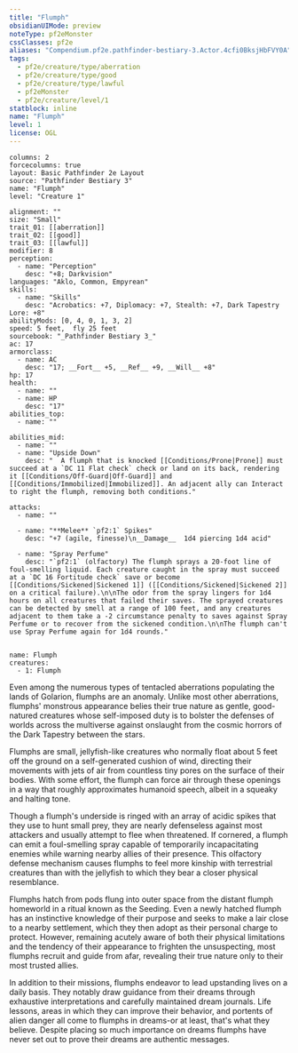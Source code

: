 ```yaml
---
title: "Flumph"
obsidianUIMode: preview
noteType: pf2eMonster
cssClasses: pf2e
aliases: "Compendium.pf2e.pathfinder-bestiary-3.Actor.4cfi0BksjHbFVY0A" 
tags:
  - pf2e/creature/type/aberration
  - pf2e/creature/type/good
  - pf2e/creature/type/lawful
  - pf2eMonster
  - pf2e/creature/level/1
statblock: inline
name: "Flumph"
level: 1
license: OGL
---
```


```statblock
columns: 2
forcecolumns: true
layout: Basic Pathfinder 2e Layout
source: "Pathfinder Bestiary 3"
name: "Flumph"
level: "Creature 1"

alignment: ""
size: "Small"
trait_01: [[aberration]]
trait_02: [[good]]
trait_03: [[lawful]]
modifier: 8
perception:
  - name: "Perception"
    desc: "+8; Darkvision"
languages: "Aklo, Common, Empyrean"
skills:
  - name: "Skills"
    desc: "Acrobatics: +7, Diplomacy: +7, Stealth: +7, Dark Tapestry Lore: +8"
abilityMods: [0, 4, 0, 1, 3, 2]
speed: 5 feet,  fly 25 feet
sourcebook: "_Pathfinder Bestiary 3_"
ac: 17
armorclass:
  - name: AC
    desc: "17; __Fort__ +5, __Ref__ +9, __Will__ +8"
hp: 17
health:
  - name: ""
  - name: HP
    desc: "17"
abilities_top:
  - name: ""

abilities_mid:
  - name: ""
  - name: "Upside Down"
    desc: "  A flumph that is knocked [[Conditions/Prone|Prone]] must succeed at a `DC 11 Flat check` check or land on its back, rendering it [[Conditions/Off-Guard|Off-Guard]] and [[Conditions/Immobilized|Immobilized]]. An adjacent ally can Interact to right the flumph, removing both conditions."

attacks:
  - name: ""

  - name: "**Melee** `pf2:1` Spikes"
    desc: "+7 (agile, finesse)\n__Damage__  1d4 piercing 1d4 acid"

  - name: "Spray Perfume"
    desc: "`pf2:1` (olfactory) The flumph sprays a 20-foot line of foul-smelling liquid. Each creature caught in the spray must succeed at a `DC 16 Fortitude check` save or become [[Conditions/Sickened|Sickened 1]] ([[Conditions/Sickened|Sickened 2]] on a critical failure).\n\nThe odor from the spray lingers for 1d4 hours on all creatures that failed their saves. The sprayed creatures can be detected by smell at a range of 100 feet, and any creatures adjacent to them take a -2 circumstance penalty to saves against Spray Perfume or to recover from the sickened condition.\n\nThe flumph can't use Spray Perfume again for 1d4 rounds."
 
```

```encounter-table
name: Flumph
creatures:
  - 1: Flumph
```



Even among the numerous types of tentacled aberrations populating the lands of Golarion, flumphs are an anomaly. Unlike most other aberrations, flumphs' monstrous appearance belies their true nature as gentle, good-natured creatures whose self-imposed duty is to bolster the defenses of worlds across the multiverse against onslaught from the cosmic horrors of the Dark Tapestry between the stars.

Flumphs are small, jellyfish-like creatures who normally float about 5 feet off the ground on a self-generated cushion of wind, directing their movements with jets of air from countless tiny pores on the surface of their bodies. With some effort, the flumph can force air through these openings in a way that roughly approximates humanoid speech, albeit in a squeaky and halting tone.

Though a flumph's underside is ringed with an array of acidic spikes that they use to hunt small prey, they are nearly defenseless against most attackers and usually attempt to flee when threatened. If cornered, a flumph can emit a foul-smelling spray capable of temporarily incapacitating enemies while warning nearby allies of their presence. This olfactory defense mechanism causes flumphs to feel more kinship with terrestrial creatures than with the jellyfish to which they bear a closer physical resemblance.

Flumphs hatch from pods flung into outer space from the distant flumph homeworld in a ritual known as the Seeding. Even a newly hatched flumph has an instinctive knowledge of their purpose and seeks to make a lair close to a nearby settlement, which they then adopt as their personal charge to protect. However, remaining acutely aware of both their physical limitations and the tendency of their appearance to frighten the unsuspecting, most flumphs recruit and guide from afar, revealing their true nature only to their most trusted allies.

In addition to their missions, flumphs endeavor to lead upstanding lives on a daily basis. They notably draw guidance from their dreams through exhaustive interpretations and carefully maintained dream journals. Life lessons, areas in which they can improve their behavior, and portents of alien danger all come to flumphs in dreams-or at least, that's what they believe. Despite placing so much importance on dreams flumphs have never set out to prove their dreams are authentic messages.

